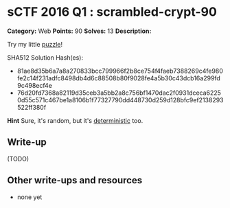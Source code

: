 # sCTF 2016 Q1 : scrambled-crypt-90

**Category:** Web
**Points:** 90
**Solves:** 13
**Description:**

Try my little [puzzle](http://scramblecrypt.sctf.michaelz.xyz/)!


SHA512 Solution Hash(es):
* 81ae8d35b6a7a8a270833bcc799966f2b8ce754f4faeb7388269c4fe980fe2c14f231adfc8498db4d6c88508b80f9028fe4a5b30c43dcb16a299fd9c498ecf4e
* 76d20fd7368a82119d35ceb3a5bb2a8c756bf1470dac2f0931dceca62250d55c571c467be1a8106b1f77327790dd448730d259d128bfc9ef2138293522ff380f

**Hint**
Sure, it's random, but it's [deterministic](https://en.wikipedia.org/wiki/Deterministic_algorithm) too.

## Write-up

(TODO)

## Other write-ups and resources

* none yet
